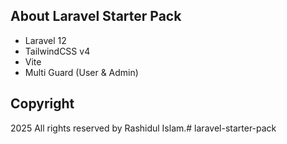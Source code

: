## About Laravel Starter Pack 

- Laravel 12
- TailwindCSS v4
- Vite
- Multi Guard (User & Admin)

## Copyright

2025 All rights reserved by Rashidul Islam.#   l a r a v e l - s t a r t e r - p a c k  
 